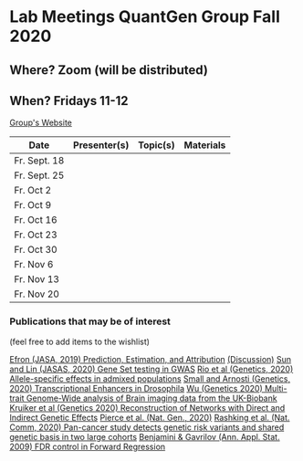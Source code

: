 
# Lab Meetings QuantGen Group Fall 2020

## Where? Zoom (will be distributed)

## When? Fridays 11-12

[Group's Website](http://quantgen.github.io/)

| Date           | Presenter(s)     |  Topic(s)        |  Materials    |
| -------------  | ---------------- | ---------------- | ------------- |
|Fr. Sept. 18|  |  | |
|Fr. Sept. 25|  |  | |
|Fr. Oct 2|  |  | |
|Fr. Oct 9|  |  | |
|Fr. Oct 16|  |  | |
|Fr. Oct 23|  |  | |
|Fr. Oct 30|  |  | |
|Fr. Nov 6|  |  | |
|Fr. Nov 13|  |  | |
|Fr. Nov 20|  |  | |

### Publications that may be of interest 
(feel free to add items to the wishlist)

[Efron (JASA, 2019) Prediction, Estimation, and Attribution](https://amstat.tandfonline.com/doi/abs/10.1080/01621459.2020.1762613?journalCode=uasa20) [(Discussion)](https://www.tandfonline.com/doi/abs/10.1080/01621459.2020.1762617)
[Sun and Lin (JASAS, 2020) Gene Set testing in GWAS](https://www.tandfonline.com/doi/full/10.1080/01621459.2019.1660170)
[Rio et al (Genetics, 2020) Allele-specific effects in admixed populations](https://www.genetics.org/content/216/1/27)
[Small and Arnosti (Genetics, 2020) Transcriptional Enhancers in Drosophila](https://www.genetics.org/content/216/1/1)
[Wu (Genetics 2020) Multi-trait Genome-Wide analysis of Brain imaging data from the UK-Biobank](https://www.genetics.org/content/215/4/947)
[Kruiker et al (Genetics 2020) Reconstruction of Networks with Direct and Indirect Genetic Effects](https://www.genetics.org/content/214/4/781)
[Pierce et al. (Nat. Gen., 2020)](https://www.nature.com/articles/s41531-020-00125-y)
[Rashking et al. (Nat. Comm, 2020) Pan-cancer study detects genetic risk variants and shared genetic basis in two large cohorts](https://www.nature.com/articles/s41467-020-18246-6)
[Benjamini & Gavrilov (Ann. Appl. Stat. 2009) FDR control in Forward Regression](https://projecteuclid.org/euclid.aoas/1239888367)
